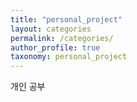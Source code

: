 ```yaml
---
title: "personal_project"
layout: categories
permalink: /categories/
author_profile: true
taxonomy: personal_project
---
```

개인 공부
